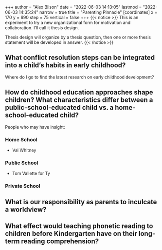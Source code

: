 +++
author = "Alex Bilson"
date = "2022-06-03 14:13:05"
lastmod = "2022-06-03 14:35:24"
narrow = true
title = "Parenting Pinnacle"
[coordinates]
    x = 170
    y = 690
    step = 75
    vertical = false
+++
{{< notice >}}
This is an experiment to try a new organizational form for motivation and collaboration. I'll call it thesis design.

Thesis design will organize by a thesis question, then one or more thesis statement will be developed in answer.
{{< /notice >}}

## What conflict resolution steps can be integrated into a child’s habits in early childhood?

Where do I go to find the latest research on early childhood development?

## How do childhood education approaches shape children? What characteristics differ between a public-school-educated child vs. a home-school-educated child?

People who may have insight:

### Home School
- Val Whitney

### Public School
- Tom Vallette for Ty

### Private School

## What is our responsibility as parents to inculcate a worldview?

## What effect would teaching phonetic reading to children before Kindergarten have on their long-term reading comprehension?
